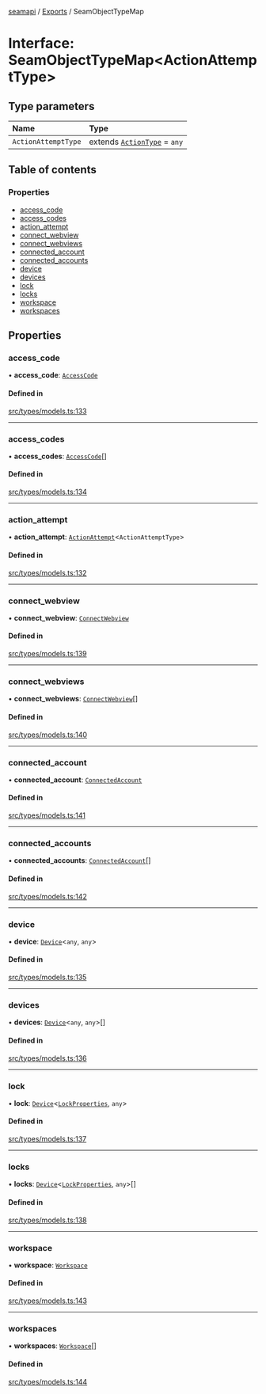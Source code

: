 [seamapi](../README.md) / [Exports](../modules.md) / SeamObjectTypeMap

# Interface: SeamObjectTypeMap<ActionAttemptType\>

## Type parameters

| Name | Type |
| :------ | :------ |
| `ActionAttemptType` | extends [`ActionType`](../modules.md#actiontype) = `any` |

## Table of contents

### Properties

- [access\_code](SeamObjectTypeMap.md#access_code)
- [access\_codes](SeamObjectTypeMap.md#access_codes)
- [action\_attempt](SeamObjectTypeMap.md#action_attempt)
- [connect\_webview](SeamObjectTypeMap.md#connect_webview)
- [connect\_webviews](SeamObjectTypeMap.md#connect_webviews)
- [connected\_account](SeamObjectTypeMap.md#connected_account)
- [connected\_accounts](SeamObjectTypeMap.md#connected_accounts)
- [device](SeamObjectTypeMap.md#device)
- [devices](SeamObjectTypeMap.md#devices)
- [lock](SeamObjectTypeMap.md#lock)
- [locks](SeamObjectTypeMap.md#locks)
- [workspace](SeamObjectTypeMap.md#workspace)
- [workspaces](SeamObjectTypeMap.md#workspaces)

## Properties

### access\_code

• **access\_code**: [`AccessCode`](AccessCode.md)

#### Defined in

[src/types/models.ts:133](https://github.com/hello-seam/seamapi-javascript/blob/main/src/types/models.ts#L133)

___

### access\_codes

• **access\_codes**: [`AccessCode`](AccessCode.md)[]

#### Defined in

[src/types/models.ts:134](https://github.com/hello-seam/seamapi-javascript/blob/main/src/types/models.ts#L134)

___

### action\_attempt

• **action\_attempt**: [`ActionAttempt`](../modules.md#actionattempt)<`ActionAttemptType`\>

#### Defined in

[src/types/models.ts:132](https://github.com/hello-seam/seamapi-javascript/blob/main/src/types/models.ts#L132)

___

### connect\_webview

• **connect\_webview**: [`ConnectWebview`](ConnectWebview.md)

#### Defined in

[src/types/models.ts:139](https://github.com/hello-seam/seamapi-javascript/blob/main/src/types/models.ts#L139)

___

### connect\_webviews

• **connect\_webviews**: [`ConnectWebview`](ConnectWebview.md)[]

#### Defined in

[src/types/models.ts:140](https://github.com/hello-seam/seamapi-javascript/blob/main/src/types/models.ts#L140)

___

### connected\_account

• **connected\_account**: [`ConnectedAccount`](ConnectedAccount.md)

#### Defined in

[src/types/models.ts:141](https://github.com/hello-seam/seamapi-javascript/blob/main/src/types/models.ts#L141)

___

### connected\_accounts

• **connected\_accounts**: [`ConnectedAccount`](ConnectedAccount.md)[]

#### Defined in

[src/types/models.ts:142](https://github.com/hello-seam/seamapi-javascript/blob/main/src/types/models.ts#L142)

___

### device

• **device**: [`Device`](Device.md)<`any`, `any`\>

#### Defined in

[src/types/models.ts:135](https://github.com/hello-seam/seamapi-javascript/blob/main/src/types/models.ts#L135)

___

### devices

• **devices**: [`Device`](Device.md)<`any`, `any`\>[]

#### Defined in

[src/types/models.ts:136](https://github.com/hello-seam/seamapi-javascript/blob/main/src/types/models.ts#L136)

___

### lock

• **lock**: [`Device`](Device.md)<[`LockProperties`](LockProperties.md), `any`\>

#### Defined in

[src/types/models.ts:137](https://github.com/hello-seam/seamapi-javascript/blob/main/src/types/models.ts#L137)

___

### locks

• **locks**: [`Device`](Device.md)<[`LockProperties`](LockProperties.md), `any`\>[]

#### Defined in

[src/types/models.ts:138](https://github.com/hello-seam/seamapi-javascript/blob/main/src/types/models.ts#L138)

___

### workspace

• **workspace**: [`Workspace`](Workspace.md)

#### Defined in

[src/types/models.ts:143](https://github.com/hello-seam/seamapi-javascript/blob/main/src/types/models.ts#L143)

___

### workspaces

• **workspaces**: [`Workspace`](Workspace.md)[]

#### Defined in

[src/types/models.ts:144](https://github.com/hello-seam/seamapi-javascript/blob/main/src/types/models.ts#L144)
